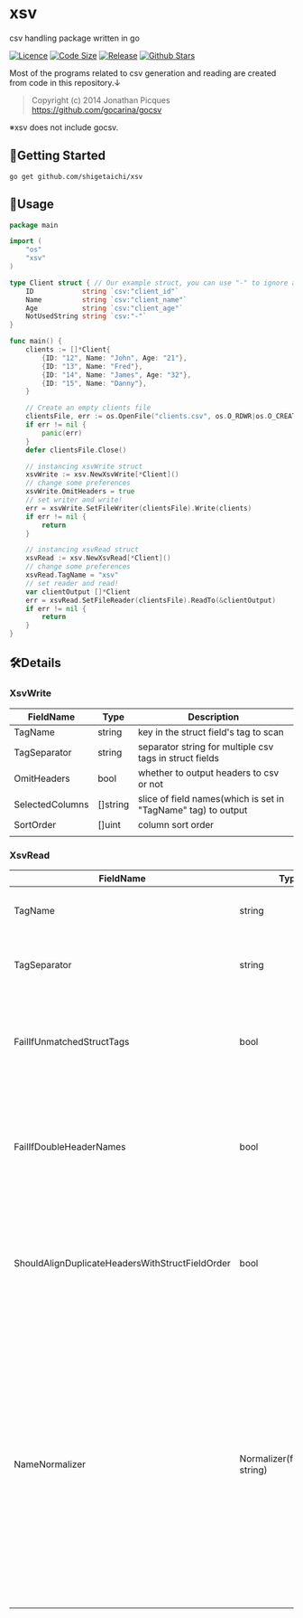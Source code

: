# xsv
csv handling package written in go

[![Licence](https://img.shields.io/github/license/shigetaichi/xsv)](https://github.com/shigetaichi/xsv/blob/main/LICENSE)
[![Code Size](https://img.shields.io/github/languages/code-size/shigetaichi/xsv)](https://github.com/shigetaichi/xsv)
[![Release](https://img.shields.io/github/v/release/shigetaichi/xsv)](https://github.com/shigetaichi/xsv/releases)
[![Github Stars](https://img.shields.io/github/stars/shigetaichi/xsv)](https://github.com/shigetaichi/xsv/stargazers)

Most of the programs related to csv generation and reading are created from code in this repository.↓

> Copyright (c) 2014 Jonathan Picques
> https://github.com/gocarina/gocsv
 
※xsv does not include gocsv.

## 🚀Getting Started

```
go get github.com/shigetaichi/xsv
```

## 🔨Usage

```go
package main

import (
	"os"
	"xsv"
)

type Client struct { // Our example struct, you can use "-" to ignore a field
	ID            string `csv:"client_id"`
	Name          string `csv:"client_name"`
	Age           string `csv:"client_age"`
	NotUsedString string `csv:"-"`
}

func main() {
	clients := []*Client{
		{ID: "12", Name: "John", Age: "21"},
		{ID: "13", Name: "Fred"},
		{ID: "14", Name: "James", Age: "32"},
		{ID: "15", Name: "Danny"},
	}

	// Create an empty clients file
	clientsFile, err := os.OpenFile("clients.csv", os.O_RDWR|os.O_CREATE|os.O_TRUNC, os.ModePerm)
	if err != nil {
		panic(err)
	}
	defer clientsFile.Close()

	// instancing xsvWrite struct
	xsvWrite := xsv.NewXsvWrite[*Client]()
	// change some preferences
	xsvWrite.OmitHeaders = true
	// set writer and write!
	err = xsvWrite.SetFileWriter(clientsFile).Write(clients)
	if err != nil {
		return
	}

	// instancing xsvRead struct
	xsvRead := xsv.NewXsvRead[*Client]()
	// change some preferences
	xsvRead.TagName = "xsv"
	// set reader and read!
	var clientOutput []*Client
	err = xsvRead.SetFileReader(clientsFile).ReadTo(&clientOutput)
	if err != nil {
		return 
	}
}

```

## 🛠️Details
### XsvWrite
| FieldName       | Type     | Description                                                   |
|-----------------|----------|---------------------------------------------------------------|
| TagName         | string   | key in the struct field's tag to scan                         |
| TagSeparator    | string   | separator string for multiple csv tags in struct fields       |
| OmitHeaders     | bool     | whether to output headers to csv or not                       |
| SelectedColumns | []string | slice of field names(which is set in "TagName" tag) to output |
| SortOrder       | []uint   | column sort order                                             |
|                 |          |                                                               |

### XsvRead
| FieldName                                       | Type                            | Description                                                                                                                                                                                                                                                      |
|-------------------------------------------------|---------------------------------|------------------------------------------------------------------------------------------------------------------------------------------------------------------------------------------------------------------------------------------------------------------|
| TagName                                         | string                          | key in the struct field's tag to scan                                                                                                                                                                                                                            |
| TagSeparator                                    | string                          | separator string for multiple csv tags in struct fields                                                                                                                                                                                                          |
| FailIfUnmatchedStructTags                       | bool                            | indicates whether it is considered an error when there is an unmatched struct tag.                                                                                                                                                                               |
| FailIfDoubleHeaderNames                         | bool                            | indicates whether it is considered an error when a header name is repeated in the csv header.                                                                                                                                                                    |
| ShouldAlignDuplicateHeadersWithStructFieldOrder | bool                            | indicates whether we should align duplicate CSV headers per their alignment in the struct definition.                                                                                                                                                            |
| NameNormalizer                                  | Normalizer(func(string) string) | Normalizer is a function that takes and returns a string. It is applied to struct and header field values before they are compared. It can be used to alter names for comparison. For instance, you could allow case insensitive matching or convert '-' to '_'. |
